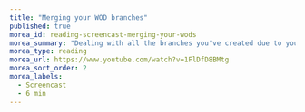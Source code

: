 ```yaml
---
title: "Merging your WOD branches"
published: true
morea_id: reading-screencast-merging-your-wods
morea_summary: "Dealing with all the branches you've created due to your WODs."
morea_type: reading
morea_url: https://www.youtube.com/watch?v=1FlDfD8BMtg
morea_sort_order: 2
morea_labels:
  - Screencast
  - 6 min
---
```


